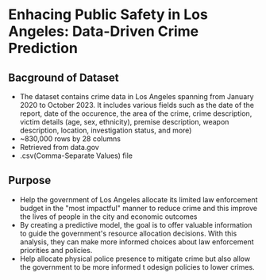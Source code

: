 # Enhacing Public Safety in Los Angeles: Data-Driven Crime Prediction
## Bacground of Dataset
* The dataset contains crime data in Los Angeles spanning from January 2020 to October 2023. It includes various fields such as the date of the report, date of the occurence, the area of the crime, crime description, victim details (age, sex, ethnicity), premise description, weapon description, location, investigation status, and more)
*   ~830,000 rows by 28 columns
*   Retrieved from data.gov
*   .csv(Comma-Separate Values) file
## Purpose 
* Help the government of Los Angeles allocate its limited law enforcement budget in the "most impactful" manner to reduce crime and this improve the lives of people in the city and economic outcomes
* By creating a predictive model, the goal is to offer valuable information to guide the government's resource allocation decisions. With this analysis, they can make more informed choices about law enforcement priorities and policies.
* Help allocate physical police presence to mitigate crime but also allow the government to be more informed t odesign policies to lower crimes.


